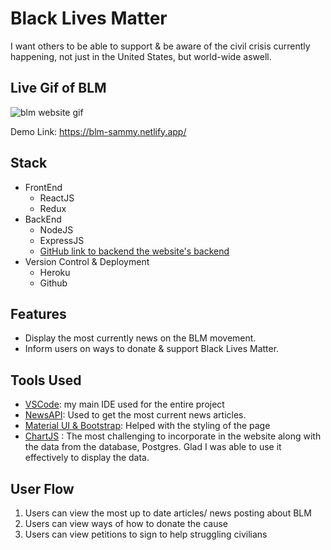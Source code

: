 # Black Lives Matter

I want others to be able to support & be aware of the civil crisis currently happening, not just in the United States, but world-wide aswell.

## Live Gif of BLM

![blm website gif](./src/images/blmwebsite.gif)

Demo Link: https://blm-sammy.netlify.app/

## Stack

- FrontEnd
  - ReactJS
  - Redux
- BackEnd
  - NodeJS
  - ExpressJS
  - [GitHub link to backend the website's backend](https://github.com/exgin/blm-backend)
- Version Control & Deployment
  - Heroku
  - Github

## Features

- Display the most currently news on the BLM movement.
- Inform users on ways to donate & support Black Lives Matter.

## Tools Used

- [VSCode](https://code.visualstudio.com/): my main IDE used for the entire project
- [NewsAPI](https://newsapi.org/): Used to get the most current news articles.
- [Material UI & Bootstrap](https://material-ui.com/): Helped with the styling of the page
- [ChartJS](https://www.chartjs.org/) : The most challenging to incorporate in the website along with the data from the database, Postgres. Glad I was able to use it effectively to display the data.

## User Flow

1. Users can view the most up to date articles/ news posting about BLM
2. Users can view ways of how to donate the cause
3. Users can view petitions to sign to help struggling civilians
